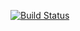 [![Build Status](https://travis-ci.org/exekater/chessviz.svg?branch=master)](https://travis-ci.org/exekater/chessviz)
